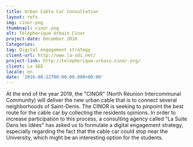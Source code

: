 ```yaml
---
title: Urban Cable Car Consultation
layout: refs
img: cinor.png
thumbnail: cinor.png
alt: Téléphérique Urbain Cinor
project-date: December 2016
Categories:
tag: Digital engagement strategy
client-url: http://www.la-sdi.net/
project-link: http://telepherique-urbain.cinor.org/
client: La SDI
locale: en
date: '2016-08-12T00:00:00.000+00:00'
---
```


At the end of the year 2019, the "CINOR" (North Réunion Intercommunal Community) will deliver the new urban cable that is to connect several neighborhoods of Saint-Denis. The CINOR is seeking to pinpoint the best route for the cable car by collecting the residents opinions. In order to increase participation to this process, a consulting agency called "La Suite Dans les Idées" has asked us to formulate a digital engagement strategy, especially regarding the fact that the cable car could stop near the University, which might be an interesting option for the students.
